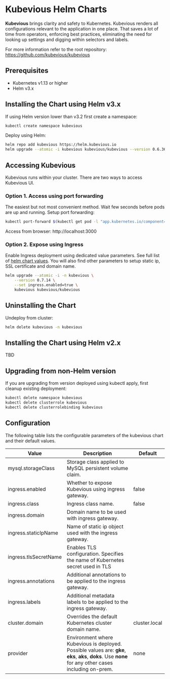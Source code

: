 # Kubevious Helm Charts
**Kubevious** brings clarity and safety to Kubernetes. Kubevious renders all configurations relevant to the application in one place. That saves a lot of time from operators, enforcing best practices, eliminating the need for looking up settings and digging within selectors and labels.

For more information refer to the root repository: https://github.com/kubevious/kubevious

## Prerequisites
- Kubernetes v1.13 or higher
- Helm v3.x

## Installing the Chart using Helm v3.x
If using Helm version lower than v3.2 first create a namespace:

```sh
kubectl create namespace kubevious
```
Deploy using Helm:

```sh
helm repo add kubevious https://helm.kubevious.io
helm upgrade --atomic -i kubevious kubevious/kubevious --version 0.6.36 -n kubevious 
```

## Accessing Kubevious
Kubevious runs within your cluster. There are two ways to access Kubevious UI. 

### Option 1. Access using port forwarding
The easiest but not most convenient method. Wait few seconds before pods are up and running. Setup port forwarding:

```sh
kubectl port-forward $(kubectl get pod -l "app.kubernetes.io/component=kubevious-ui" -n kubevious -o jsonpath="{.items[0].metadata.name}") 3000:80 -n kubevious
```
Access from browser: http://localhost:3000

### Option 2. Expose using Ingress
Enable Ingress deployment using dedicated value parameters. See full list of [helm chart values](#helm-chart-values). You will also find other parameters to setup static ip, SSL certificate and domain name.

```sh
helm upgrade --atomic -i -n kubevious \
    --version 0.7.14 \
    --set ingress.enabled=true \
    kubevious kubevious/kubevious
```

## Uninstalling the Chart
Undeploy from cluster:

```sh
helm delete kubevious -n kubevious
```

## Installing the Chart using Helm v2.x
TBD

## Upgrading from non-Helm version

If you are upgrading from version deployed using kubectl apply, first cleanup existing deployment:

```sh
kubectl delete namespace kubevious
kubectl delete clusterrole kubevious
kubectl delete clusterrolebinding kubevious
```

## Configuration
The following table lists the configurable parameters of the kubevious chart and their default values.

| Value                  | Description                                                                                                                                                                  | Default       |
| ---------------------- |------------------------------------------------------------------------------------------------------------------------------------------------------------------------------|---------------|
| mysql.storageClass     | Storage class applied to MySQL persistent volume claim.                                                                                                                      |               | 
| ingress.enabled        | Whether to expose Kubevious using ingress gateway.                                                                                                                           | false         | 
| ingress.class          | Ingress class name.                                                                                                                                                          | false         | 
| ingress.domain         | Domain name to be used with ingress gateway.                                                                                                                                 |               | 
| ingress.staticIpName   | Name of static ip object used with the ingress gateway.                                                                                                                      |               | 
| ingress.tlsSecretName  | Enables TLS configuration. Specifies the name of Kubernetes secret used in TLS                                                                                               |               | 
| ingress.annotations    | Additional annotations to be applied to the ingress gateway.                                                                                                                 |               | 
| ingress.labels         | Additional metadata labels to be applied to the ingress gateway.                                                                                                             |               | 
| cluster.domain         | Overrides the default Kubernetes cluster domain name.                                                                                                                        | cluster.local | 
| provider               | Environment where Kubevious is deployed. Possible values are: **gke**, **eks**, **aks**, **doks**. Use **none** for any other cases including on-prem.                       | none          | 

